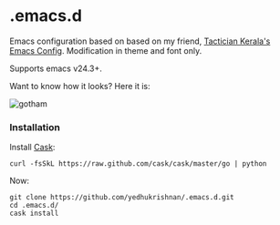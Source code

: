.emacs.d
========

Emacs configuration based on based on my friend, [Tactician Kerala's Emacs Config](https://github.com/tacticiankerala/.emacs.d). Modification in theme and font only. 

Supports emacs v24.3+.

Want to know how it looks? Here it is:

![gotham](https://raw.githubusercontent.com/yedhukrishnan/.emacs.d/master/screenshots/screenshot.png)

### Installation

Install [Cask](https://github.com/cask/cask):

    curl -fsSkL https://raw.github.com/cask/cask/master/go | python

Now: 

    git clone https://github.com/yedhukrishnan/.emacs.d.git
    cd .emacs.d/
    cask install
